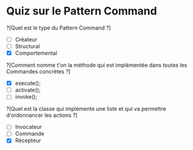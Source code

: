 # Quiz sur le Pattern Command

?[Quel est le type du Pattern Command ?]
-[ ] Créateur
-[ ] Structural
-[x] Comportemental

?[Comment nomme t'on la méthode qui est implémentée dans toutes les Commandes concrètes ?]
-[x] execute();
-[ ] activate();
-[ ] invoke();

?[Quel est la classe qui implémente une liste et qui va permettre d'ordonnancer les actions ?]
-[ ] Invocateur
-[ ] Commande
-[x] Récepteur
